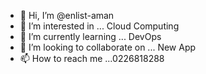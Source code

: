 - 👋 Hi, I’m @enlist-aman
- 👀 I’m interested in ... Cloud Computing
- 🌱 I’m currently learning ... DevOps
- 💞️ I’m looking to collaborate on ... New App
- 📫 How to reach me ...0226818288

<!---
enlist-aman/enlist-aman is a ✨ special ✨ repository because its `README.md` (this file) appears on your GitHub profile.
You can click the Preview link to take a look at your changes.
--->
